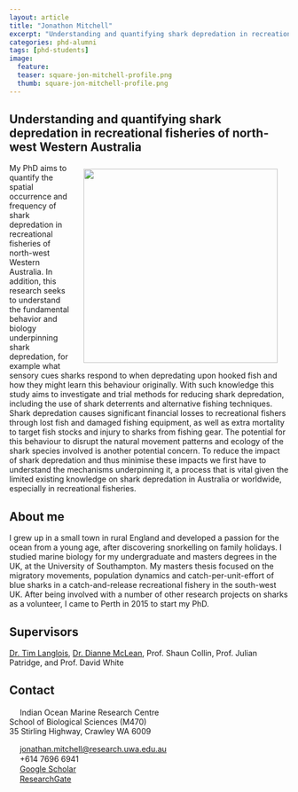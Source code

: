 ```yaml
---
layout: article
title: "Jonathon Mitchell"
excerpt: "Understanding and quantifying shark depredation in recreational fisheries of north-west Western Australia (2019)"
categories: phd-alumni
tags: [phd-students]
image:
  feature: 
  teaser: square-jon-mitchell-profile.png
  thumb: square-jon-mitchell-profile.png
---
```

## Understanding and quantifying shark depredation in recreational fisheries of north-west Western Australia 
<img src='/images/square-jon-mitchell-profile.png' align='right' width="350" hspace="20" vspace="10">
My PhD aims to quantify the spatial occurrence and frequency of shark depredation in recreational fisheries of north-west Western Australia. In addition, this research seeks to understand the fundamental behavior and biology underpinning shark depredation, for example what sensory cues sharks respond to when depredating upon hooked fish and how they might learn this behaviour originally. With such knowledge this study aims to investigate and trial methods for reducing shark depredation, including the use of shark deterrents and alternative fishing techniques. Shark depredation causes significant financial losses to recreational fishers through lost fish and damaged fishing equipment, as well as extra mortality to target fish stocks and injury to sharks from fishing gear. The potential for this behaviour to disrupt the natural movement patterns and ecology of the shark species involved is another potential concern. To reduce the impact of shark depredation and thus minimise these impacts we first have to understand the mechanisms underpinning it, a process that is vital given the limited existing knowledge on shark depredation in Australia or worldwide, especially in recreational fisheries. 

## About me
I grew up in a small town in rural England and developed a passion for the ocean from a young age, after discovering snorkelling on family holidays. I studied marine biology for my undergraduate and masters degrees in the UK, at the University of Southampton. My masters thesis focused on the migratory movements, population dynamics and catch-per-unit-effort of blue sharks in a catch-and-release recreational fishery in the south-west UK. After being involved with a number of other research projects on sharks as a volunteer, I came to Perth in 2015 to start my PhD. 

## Supervisors
[Dr. Tim Langlois](https://uwamegfisheries.github.io/researchers/tim-langlois/ "Tim Langlois"), [Dr. Dianne McLean](https://uwamegfisheries.github.io/researchers/dianne-mclean/ "Dianne McLean"), Prof. Shaun Collin, Prof. Julian Patridge, and Prof. David White

## Contact
<img src='/images/icons/building-regular.svg' width="15px"> Indian Ocean Marine Research Centre <br>
School of Biological Sciences (M470)<br>
35 Stirling Highway, Crawley WA 6009</p>

<img src='/images/icons/envelope-regular.svg' width="15px"> <a href="mailto:jonathan.mitchell@research.uwa.edu.au"> jonathan.mitchell@research.uwa.edu.au</a><br>
<img src='/images/icons/phone-solid.svg' width="15px"> +614 7696 6941<br>
<img src='/images/icons/google-brands.svg' width="15px"> <a href="https://scholar.google.com.au/citations?user=R5h5BUkAAAAJ&hl=en">Google Scholar</a><br>
<img src='/images/icons/researchgate-brands.svg' width="15px"> <a href="https://www.researchgate.net/profile/Jonathan_Mitchell8"> ResearchGate</a><br>

